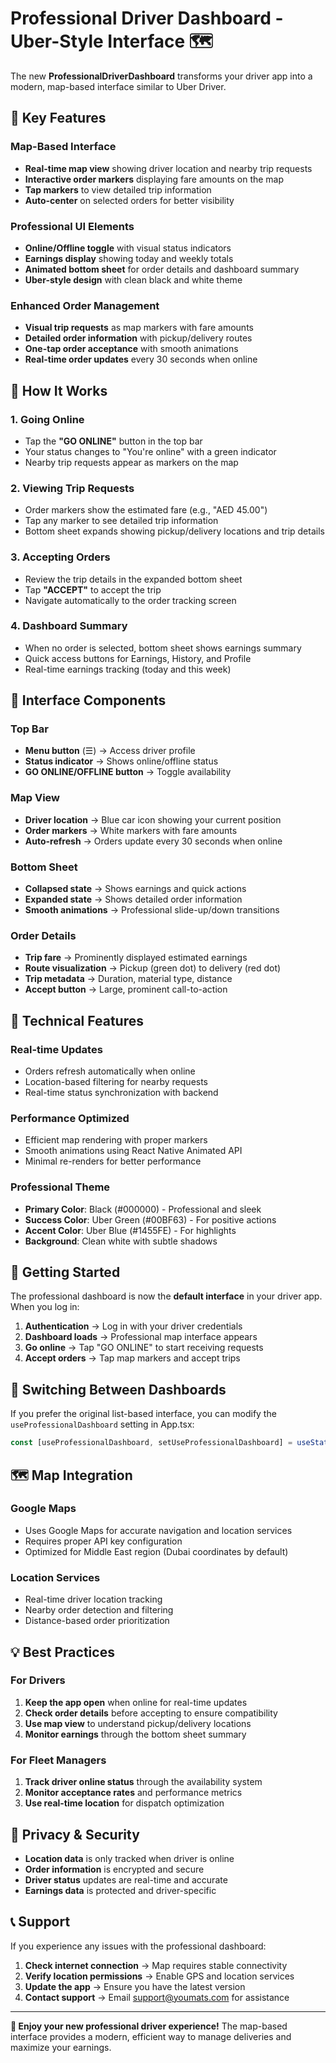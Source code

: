 # Professional Driver Dashboard - Uber-Style Interface 🗺️

The new **ProfessionalDriverDashboard** transforms your driver app into a modern, map-based interface similar to Uber Driver.

## 🌟 Key Features

### Map-Based Interface
- **Real-time map view** showing driver location and nearby trip requests
- **Interactive order markers** displaying fare amounts on the map
- **Tap markers** to view detailed trip information
- **Auto-center** on selected orders for better visibility

### Professional UI Elements
- **Online/Offline toggle** with visual status indicators
- **Earnings display** showing today and weekly totals
- **Animated bottom sheet** for order details and dashboard summary
- **Uber-style design** with clean black and white theme

### Enhanced Order Management
- **Visual trip requests** as map markers with fare amounts
- **Detailed order information** with pickup/delivery routes
- **One-tap order acceptance** with smooth animations
- **Real-time order updates** every 30 seconds when online

## 🎯 How It Works

### 1. Going Online
- Tap the **"GO ONLINE"** button in the top bar
- Your status changes to "You're online" with a green indicator
- Nearby trip requests appear as markers on the map

### 2. Viewing Trip Requests
- Order markers show the estimated fare (e.g., "AED 45.00")
- Tap any marker to see detailed trip information
- Bottom sheet expands showing pickup/delivery locations and trip details

### 3. Accepting Orders
- Review the trip details in the expanded bottom sheet
- Tap **"ACCEPT"** to accept the trip
- Navigate automatically to the order tracking screen

### 4. Dashboard Summary
- When no order is selected, bottom sheet shows earnings summary
- Quick access buttons for Earnings, History, and Profile
- Real-time earnings tracking (today and this week)

## 📱 Interface Components

### Top Bar
- **Menu button** (☰) → Access driver profile
- **Status indicator** → Shows online/offline status
- **GO ONLINE/OFFLINE button** → Toggle availability

### Map View
- **Driver location** → Blue car icon showing your current position
- **Order markers** → White markers with fare amounts
- **Auto-refresh** → Orders update every 30 seconds when online

### Bottom Sheet
- **Collapsed state** → Shows earnings and quick actions
- **Expanded state** → Shows detailed order information
- **Smooth animations** → Professional slide-up/down transitions

### Order Details
- **Trip fare** → Prominently displayed estimated earnings
- **Route visualization** → Pickup (green dot) to delivery (red dot)
- **Trip metadata** → Duration, material type, distance
- **Accept button** → Large, prominent call-to-action

## 🔧 Technical Features

### Real-time Updates
- Orders refresh automatically when online
- Location-based filtering for nearby requests
- Real-time status synchronization with backend

### Performance Optimized
- Efficient map rendering with proper markers
- Smooth animations using React Native Animated API
- Minimal re-renders for better performance

### Professional Theme
- **Primary Color**: Black (#000000) - Professional and sleek
- **Success Color**: Uber Green (#00BF63) - For positive actions
- **Accent Color**: Uber Blue (#1455FE) - For highlights
- **Background**: Clean white with subtle shadows

## 🚀 Getting Started

The professional dashboard is now the **default interface** in your driver app. When you log in:

1. **Authentication** → Log in with your driver credentials
2. **Dashboard loads** → Professional map interface appears
3. **Go online** → Tap "GO ONLINE" to start receiving requests
4. **Accept orders** → Tap map markers and accept trips

## 🔄 Switching Between Dashboards

If you prefer the original list-based interface, you can modify the `useProfessionalDashboard` setting in App.tsx:

```typescript
const [useProfessionalDashboard, setUseProfessionalDashboard] = useState(true); // Set to false for original dashboard
```

## 🗺️ Map Integration

### Google Maps
- Uses Google Maps for accurate navigation and location services
- Requires proper API key configuration
- Optimized for Middle East region (Dubai coordinates by default)

### Location Services
- Real-time driver location tracking
- Nearby order detection and filtering
- Distance-based order prioritization

## 💡 Best Practices

### For Drivers
1. **Keep the app open** when online for real-time updates
2. **Check order details** before accepting to ensure compatibility
3. **Use map view** to understand pickup/delivery locations
4. **Monitor earnings** through the bottom sheet summary

### For Fleet Managers
1. **Track driver online status** through the availability system
2. **Monitor acceptance rates** and performance metrics
3. **Use real-time location** for dispatch optimization

## 🔐 Privacy & Security

- **Location data** is only tracked when driver is online
- **Order information** is encrypted and secure
- **Driver status** updates are real-time and accurate
- **Earnings data** is protected and driver-specific

## 📞 Support

If you experience any issues with the professional dashboard:

1. **Check internet connection** → Map requires stable connectivity
2. **Verify location permissions** → Enable GPS and location services
3. **Update the app** → Ensure you have the latest version
4. **Contact support** → Email support@youmats.com for assistance

---

**🎉 Enjoy your new professional driver experience!** The map-based interface provides a modern, efficient way to manage deliveries and maximize your earnings.
